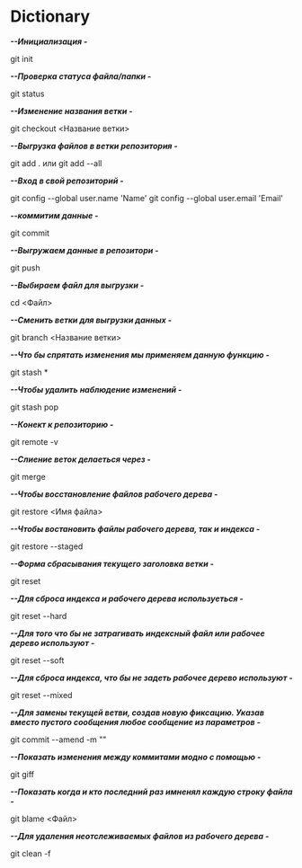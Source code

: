 # Dictionary

**_--Инициализация -_**

git init

**_--Проверка статуса файла/папки -_**

git status

**_--Изменение названия ветки -_**

git checkout <Название ветки>

**_--Выгрузка файлов в ветки репозитория -_**

git add . или git add --all

**_--Вход в свой репозиторий -_**

git config --global user.name 'Name'
git config --global user.email 'Email'

**_--коммитим данные -_**

git commit

**_--Выгружаем данные в репозитори -_**

git push

**_--Выбираем файл для выгрузки -_**

cd <Файл>

**_--Сменить ветки для выгрузки данных -_**

git branch <Название ветки>

**_--Что бы спрятать изменения мы применяем данную функцию -_**

git stash *

**_--Чтобы удалить наблюдение изменений -_**

git stash pop

**_--Конект к репозиторию -_**

git remote -v 

**_--Слиение веток делаеться через -_**

git merge

**_--Чтобы восстановление файлов рабочего дерева -_**

git restore <Имя файла>

**_--Чтобы востановить файлы рабочего дерева, так и индекса -_**

git restore --staged

**_--Форма сбрасывания текущего заголовка ветки -_**

git reset <mode> <commit>
  
**_--Для сброса индекса и рабочего дерева используеться -_**

git reset --hard
  
**_--Для того что бы не затрагивать индексный файл или рабочее дерево используют -_**

git reset --soft
  
**_--Для сброса индекса, что бы не задеть рабочее дерево используют -_**

git reset --mixed
  
**_--Для замены текущей ветви, создав новую фиксацию. Указав вместо пустого сообщения любое сообщение из параметров -_**

git commit --amend -m ""

**_--Показать изменения между коммитами модно с помощью -_**

git giff

**_--Показать когда и кто последний раз имненял каждую строку файла -_**

git blame <Файл>

**_--Для удаления  неотслеживаемых файлов из рабочего дерева -_**

git clean -f
  
